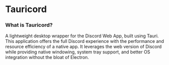 # Tauricord

### What is Tauricord?

A lightweight desktop wrapper for the Discord Web App, built using Tauri.
This application offers the full Discord experience with the performance and resource efficiency of a native app.
It leverages the web version of Discord while providing native windowing, system tray support, and better OS integration without the bloat of Electron.
